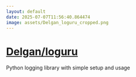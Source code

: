 ```yaml
---
layout: default
date: 2025-07-07T11:56:40.864474
image: assets/Delgan_loguru_cropped.png
---
```


# [Delgan/loguru](https://github.com/Delgan/loguru)

Python logging library with simple setup and usage
